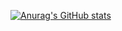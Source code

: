 [![Anurag's GitHub stats](https://github-readme-stats.vercel.app/api?username=mc506lw)](https://github.com/anuraghazra/github-readme-stats)
